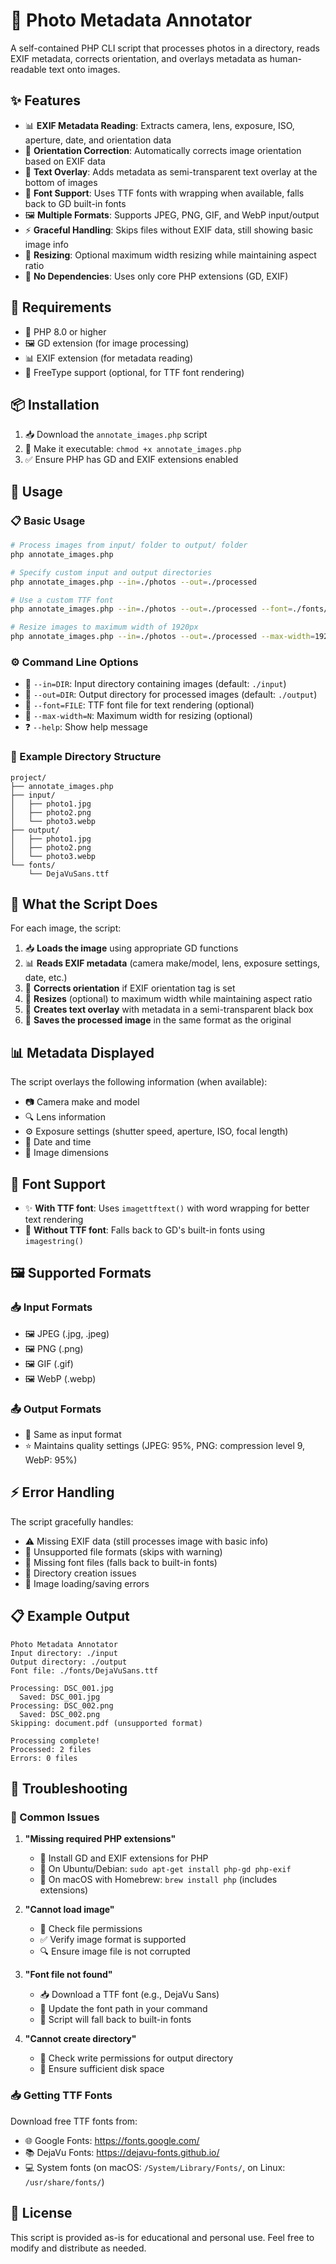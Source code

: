 # 📸 Photo Metadata Annotator

A self-contained PHP CLI script that processes photos in a directory, reads EXIF metadata, corrects orientation, and overlays metadata as human-readable text onto images.

## ✨ Features

-   📊 **EXIF Metadata Reading**: Extracts camera, lens, exposure, ISO, aperture, date, and orientation data
-   🔄 **Orientation Correction**: Automatically corrects image orientation based on EXIF data
-   📝 **Text Overlay**: Adds metadata as semi-transparent text overlay at the bottom of images
-   🎨 **Font Support**: Uses TTF fonts with wrapping when available, falls back to GD built-in fonts
-   🖼️ **Multiple Formats**: Supports JPEG, PNG, GIF, and WebP input/output
-   ⚡ **Graceful Handling**: Skips files without EXIF data, still showing basic image info
-   📏 **Resizing**: Optional maximum width resizing while maintaining aspect ratio
-   🚀 **No Dependencies**: Uses only core PHP extensions (GD, EXIF)

## 🔧 Requirements

-   🐘 PHP 8.0 or higher
-   🖼️ GD extension (for image processing)
-   📊 EXIF extension (for metadata reading)
-   🎨 FreeType support (optional, for TTF font rendering)

## 📦 Installation

1. 📥 Download the `annotate_images.php` script
2. 🔧 Make it executable: `chmod +x annotate_images.php`
3. ✅ Ensure PHP has GD and EXIF extensions enabled

## 🚀 Usage

### 📋 Basic Usage

```bash
# Process images from input/ folder to output/ folder
php annotate_images.php

# Specify custom input and output directories
php annotate_images.php --in=./photos --out=./processed

# Use a custom TTF font
php annotate_images.php --in=./photos --out=./processed --font=./fonts/DejaVuSans.ttf

# Resize images to maximum width of 1920px
php annotate_images.php --in=./photos --out=./processed --max-width=1920
```

### ⚙️ Command Line Options

-   📁 `--in=DIR`: Input directory containing images (default: `./input`)
-   📁 `--out=DIR`: Output directory for processed images (default: `./output`)
-   🎨 `--font=FILE`: TTF font file for text rendering (optional)
-   📏 `--max-width=N`: Maximum width for resizing (optional)
-   ❓ `--help`: Show help message

### 📁 Example Directory Structure

```
project/
├── annotate_images.php
├── input/
│   ├── photo1.jpg
│   ├── photo2.png
│   └── photo3.webp
├── output/
│   ├── photo1.jpg
│   ├── photo2.png
│   └── photo3.webp
└── fonts/
    └── DejaVuSans.ttf
```

## 🔄 What the Script Does

For each image, the script:

1. 📥 **Loads the image** using appropriate GD functions
2. 📊 **Reads EXIF metadata** (camera make/model, lens, exposure settings, date, etc.)
3. 🔄 **Corrects orientation** if EXIF orientation tag is set
4. 📏 **Resizes** (optional) to maximum width while maintaining aspect ratio
5. 📝 **Creates text overlay** with metadata in a semi-transparent black box
6. 💾 **Saves the processed image** in the same format as the original

## 📊 Metadata Displayed

The script overlays the following information (when available):

-   📷 Camera make and model
-   🔍 Lens information
-   ⚙️ Exposure settings (shutter speed, aperture, ISO, focal length)
-   📅 Date and time
-   📐 Image dimensions

## 🎨 Font Support

-   ✨ **With TTF font**: Uses `imagettftext()` with word wrapping for better text rendering
-   📝 **Without TTF font**: Falls back to GD's built-in fonts using `imagestring()`

## 🖼️ Supported Formats

### 📥 Input Formats

-   🖼️ JPEG (.jpg, .jpeg)
-   🖼️ PNG (.png)
-   🖼️ GIF (.gif)
-   🖼️ WebP (.webp)

### 📤 Output Formats

-   🔄 Same as input format
-   ⭐ Maintains quality settings (JPEG: 95%, PNG: compression level 9, WebP: 95%)

## ⚡ Error Handling

The script gracefully handles:

-   ⚠️ Missing EXIF data (still processes image with basic info)
-   🚫 Unsupported file formats (skips with warning)
-   🎨 Missing font files (falls back to built-in fonts)
-   📁 Directory creation issues
-   💾 Image loading/saving errors

## 📋 Example Output

```
Photo Metadata Annotator
Input directory: ./input
Output directory: ./output
Font file: ./fonts/DejaVuSans.ttf

Processing: DSC_001.jpg
  Saved: DSC_001.jpg
Processing: DSC_002.png
  Saved: DSC_002.png
Skipping: document.pdf (unsupported format)

Processing complete!
Processed: 2 files
Errors: 0 files
```

## 🔧 Troubleshooting

### 🚨 Common Issues

1. **"Missing required PHP extensions"**

    - 🔧 Install GD and EXIF extensions for PHP
    - 🐧 On Ubuntu/Debian: `sudo apt-get install php-gd php-exif`
    - 🍎 On macOS with Homebrew: `brew install php` (includes extensions)

2. **"Cannot load image"**

    - 🔐 Check file permissions
    - ✅ Verify image format is supported
    - 🔍 Ensure image file is not corrupted

3. **"Font file not found"**

    - 📥 Download a TTF font (e.g., DejaVu Sans)
    - 🔧 Update the font path in your command
    - 📝 Script will fall back to built-in fonts

4. **"Cannot create directory"**
    - 🔐 Check write permissions for output directory
    - 💾 Ensure sufficient disk space

### 📥 Getting TTF Fonts

Download free TTF fonts from:

-   🌐 Google Fonts: https://fonts.google.com/
-   📚 DejaVu Fonts: https://dejavu-fonts.github.io/
-   💻 System fonts (on macOS: `/System/Library/Fonts/`, on Linux: `/usr/share/fonts/`)

## 📄 License

This script is provided as-is for educational and personal use. Feel free to modify and distribute as needed.

